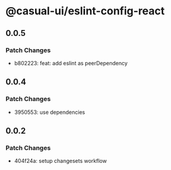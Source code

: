 # @casual-ui/eslint-config-react

## 0.0.5

### Patch Changes

- b802223: feat: add eslint as peerDependency

## 0.0.4

### Patch Changes

- 3950553: use dependencies

## 0.0.2

### Patch Changes

- 404f24a: setup changesets workflow
